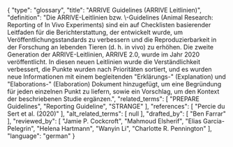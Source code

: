 {
    "type": "glossary",
    "title": "ARRIVE Guidelines  (ARRIVE Leitlinien)",
    "definition": "Die ARRIVE-Leitlinien bzw. \\-Guidelines (Animal Research: Reporting of In Vivo Experiments) sind ein auf Checklisten basierender Leitfaden für die Berichterstattung, der entwickelt wurde, um Veröffentlichungsstandards zu verbessern und die Reproduzierbarkeit in der Forschung an lebenden Tieren (d. h. in vivo) zu erhöhen. Die zweite Generation der ARRIVE-Leitlinien, ARRIVE 2.0, wurde im Jahr 2020 veröffentlicht. In diesen neuen Leitlinien wurde die Verständlichkeit verbessert, die Punkte wurden nach Prioritäten sortiert, und es wurden neue Informationen mit einem begleitenden \"Erklärungs-\" (Explanation)  und \"Elaborations-\" (Elaboration) Dokument hinzugefügt, um eine Begründung für jeden einzelnen Punkt zu liefern, sowie ein Vorschlag, um den Kontext der beschriebenen Studie ergänzen.",
    "related_terms": [
        "PREPARE Guidelines",
        "Reporting Guideline",
        "STRANGE"
    ],
    "references": [
        "Percie du Sert et al. (2020)"
    ],
    "alt_related_terms": [
        null
    ],
    "drafted_by": [
        "Ben Farrar"
    ],
    "reviewed_by": [
        "Jamie P. Cockcroft",
        "Mahmoud Elsherif",
        "Elias Garcia-Pelegrin",
        "Helena Hartmann",
        "Wanyin Li",
        "Charlotte R. Pennington"
    ],
    "language": "german"
}